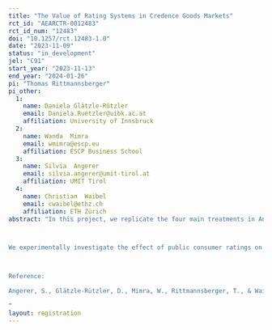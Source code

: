 ```yaml
---
title: "The Value of Rating Systems in Credence Goods Markets"
rct_id: "AEARCTR-0012483"
rct_id_num: "12483"
doi: "10.1257/rct.12483-1.0"
date: "2023-11-09"
status: "in_development"
jel: "C91"
start_year: "2023-11-13"
end_year: "2024-01-26"
pi: "Thomas Rittmannsberger"
pi_other:
  1:
    name: Daniela Glätzle-Rützler
    email: Daniela.Ruetzler@uibk.ac.at
    affiliation: University of Innsbruck
  2:
    name: Wanda  Mimra
    email: wmimra@escp.eu
    affiliation: ESCP Business School
  3:
    name: Silvia  Angerer
    email: silvia.angerer@umit-tirol.at
    affiliation: UMIT Tirol
  4:
    name: Christian  Waibel
    email: cwaibel@ethz.ch
    affiliation: ETH Zürich
abstract: "In this project, we replicate the four main treatments in Angerer et al. (2022) using a neutral frame (instead of a healthcare frame). 

We experimentally investigate the effect of public consumer ratings on market outcomes in credence goods markets. Contrary to search or experience goods, consumers cannot evaluate all dimensions of trade for credence goods, which may inhibit the information and reputation-building value of public rating systems. We implement a expert market in which experts have an informational advantage over consumers with respect to the apppropriate treatment. The rating system takes the form of a five-star rating system as is common on online rating websites. The value of this rating system is compared in two different expert market settings: First, one in which consumers cannot rely on information from personal experience with the expert, reflecting markets in which consumer-expert interactions are often first-time and infrequent. Second, one in which consumers have personal experience with the expert, reflecting markets in which consumer-expert interactions are frequent and repeated. 

Reference: 
Angerer, S., Glätzle-Rützler, D., Mimra, W., Rittmannsberger, T., & Waibel, C. (2022). The value of rating systems in healthcare credence goods markets. Available at SSRN. https://doi.org/10.2139/ssrn. 3965318
"
layout: registration
---
```


